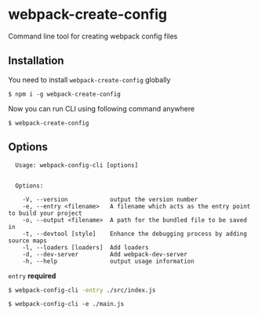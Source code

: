# webpack-create-config
Command line tool for creating webpack config files
## Installation
You need to install `webpack-create-config` globally
```
$ npm i -g webpack-create-config
```
Now you can run CLI using following command anywhere
```
$ webpack-create-config
```
## Options
```
  Usage: webpack-config-cli [options]


  Options:

    -V, --version            output the version number
    -e, --entry <filename>   A filename which acts as the entry point to build your project
    -o, --output <filename>  A path for the bundled file to be saved in
    -t, --devtool [style]    Enhance the debugging process by adding source maps
    -l, --loaders [loaders]  Add loaders
    -d, --dev-server         Add webpack-dev-server
    -h, --help               output usage information

```

`entry` **required**

```bash
$ webpack-config-cli -entry ./src/index.js
```
```
$ webpack-config-cli -e ./main.js
```